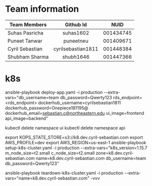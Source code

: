 # Team information

| Team Members        | Github Id            | NUID      |
| ------------------- |:--------------------:|:---------:|
| Suhas Pasricha      | suhas1602            | 001434745 |
| Puneet Tanwar       | puneetneu            | 001409671 |
| Cyril Sebastian     | cyrilsebastian1811   | 001448384 |
| Shubham Sharma      | shubh1646            | 001447366 |

# k8s

<!-- Deployment Setup -->
ansible-playbook deploy-app.yaml -i production --extra-vars="db_username=team db_password=Qwerty123 rds_endpoint=<rds_endpoint> dockerhub_username=cyrilsebastian1811 dockerhub_password=Onepiece181195@ dockerhub_email=sebastian.c@northeastern.edu ui_image=frontend api_image=backend"

<!-- Deployment Pull Down -->
kubectl delete namespace ui
kubectl delete namespace api


<!-- Infrastructure Setup -->
export KOPS_STATE_STORE=s3://k8.dev.cyril-sebastian.com
export AWS_PROFILE=dev
export AWS_REGION=us-east-1
ansible-playbook setup-k8s-cluster.yaml -i production --extra-vars="k8s_version=1.15.7 m_node_size=t2.small c_node_size=t2.small zone=k8.dev.cyril-sebastian.com name=k8.dev.cyril-sebastian.com db_username=team db_password=Qwerty123"

<!-- Infrastructure Teardown -->
ansible-playbook teardown-k8s-cluster.yaml -i production --extra-vars="name=k8.dev.cyril-sebastian.com" -vvv